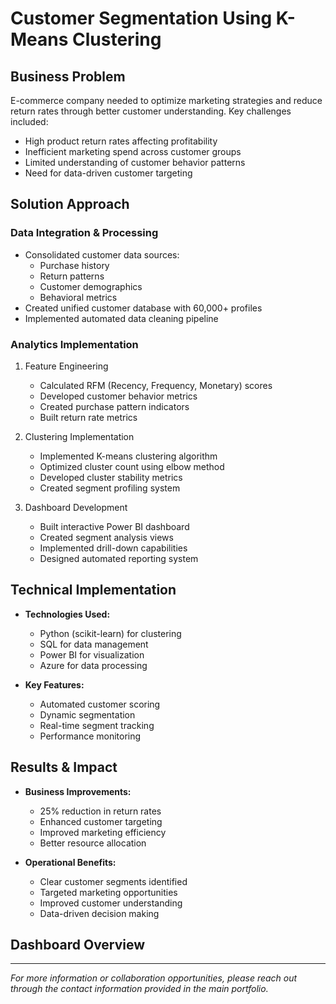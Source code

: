 # Customer Segmentation Using K-Means Clustering

## Business Problem
E-commerce company needed to optimize marketing strategies and reduce return rates through better customer understanding. Key challenges included:
- High product return rates affecting profitability
- Inefficient marketing spend across customer groups
- Limited understanding of customer behavior patterns
- Need for data-driven customer targeting

## Solution Approach
### Data Integration & Processing
- Consolidated customer data sources:
  - Purchase history
  - Return patterns
  - Customer demographics
  - Behavioral metrics
- Created unified customer database with 60,000+ profiles
- Implemented automated data cleaning pipeline

### Analytics Implementation
1. Feature Engineering
   - Calculated RFM (Recency, Frequency, Monetary) scores
   - Developed customer behavior metrics
   - Created purchase pattern indicators
   - Built return rate metrics

2. Clustering Implementation
   - Implemented K-means clustering algorithm
   - Optimized cluster count using elbow method
   - Developed cluster stability metrics
   - Created segment profiling system

3. Dashboard Development
   - Built interactive Power BI dashboard
   - Created segment analysis views
   - Implemented drill-down capabilities
   - Designed automated reporting system

## Technical Implementation
- **Technologies Used:**
  - Python (scikit-learn) for clustering
  - SQL for data management
  - Power BI for visualization
  - Azure for data processing

- **Key Features:**
  - Automated customer scoring
  - Dynamic segmentation
  - Real-time segment tracking
  - Performance monitoring

## Results & Impact
- **Business Improvements:**
  - 25% reduction in return rates
  - Enhanced customer targeting
  - Improved marketing efficiency
  - Better resource allocation

- **Operational Benefits:**
  - Clear customer segments identified
  - Targeted marketing opportunities
  - Improved customer understanding
  - Data-driven decision making

## Dashboard Overview


---
*For more information or collaboration opportunities, please reach out through the contact information provided in the main portfolio.*
